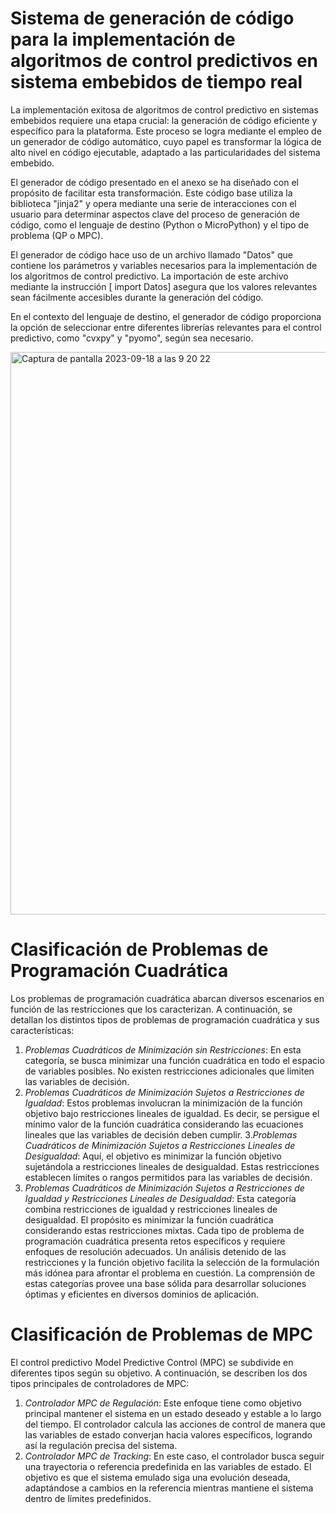 # Sistema de generación de código para la implementación de algoritmos de control predictivos en sistema embebidos de tiempo real

La implementación exitosa de algoritmos de control predictivo en sistemas embebidos requiere una etapa crucial: la generación de código eficiente y específico para la plataforma. Este proceso se logra mediante el empleo de un generador de código automático, cuyo papel es transformar la lógica de alto nivel en código ejecutable, adaptado a las particularidades del sistema embebido.

El generador de código presentado en el anexo se ha diseñado con el propósito de facilitar esta transformación. Este código base utiliza la biblioteca "jinja2" y opera mediante una serie de interacciones con el usuario para determinar aspectos clave del proceso de generación de código, como el lenguaje de destino (Python o MicroPython) y el tipo de problema (QP o MPC).

El generador de código hace uso de un archivo llamado "Datos" que contiene los parámetros y variables necesarios para la implementación de los algoritmos de control predictivo. La importación de este archivo mediante la instrucción [ import Datos] asegura que los valores relevantes sean fácilmente accesibles durante la generación del código.

En el contexto del lenguaje de destino, el generador de código proporciona la opción de seleccionar entre diferentes librerías relevantes para el control predictivo, como "cvxpy" y "pyomo", según sea necesario. 

<img width="900" alt="Captura de pantalla 2023-09-18 a las 9 20 22" src="https://github.com/luzpb/SistemaDeGeneracionDeCodigoMPC/assets/136500894/d6948787-2e24-47aa-ae45-13a27e4c24d8">


# Clasificación de Problemas de Programación Cuadrática
Los problemas de programación cuadrática abarcan diversos escenarios en función de las restricciones que los caracterizan. A continuación, se detallan los distintos tipos de problemas de programación cuadrática y sus características:
1.	*Problemas Cuadráticos de Minimización sin Restricciones*: En esta categoría, se busca minimizar una función cuadrática en todo el espacio de variables posibles. No existen restricciones adicionales que limiten las variables de decisión.
2.	*Problemas Cuadráticos de Minimización Sujetos a Restricciones de Igualdad*: Estos problemas involucran la minimización de la función objetivo bajo restricciones lineales de igualdad. Es decir, se persigue el mínimo valor de la función cuadrática considerando las ecuaciones lineales que las variables de decisión deben cumplir.
3.*Problemas Cuadráticos de Minimización Sujetos a Restricciones Lineales de Desigualdad*: Aquí, el objetivo es minimizar la función objetivo sujetándola a restricciones lineales de desigualdad. Estas restricciones establecen límites o rangos permitidos para las variables de decisión.
4.	*Problemas Cuadráticos de Minimización Sujetos a Restricciones de Igualdad y Restricciones Lineales de Desigualdad*: Esta categoría combina restricciones de igualdad y restricciones lineales de desigualdad. El propósito es minimizar la función cuadrática considerando estas restricciones mixtas.
Cada tipo de problema de programación cuadrática presenta retos específicos y requiere enfoques de resolución adecuados. Un análisis detenido de las restricciones y la función objetivo facilita la selección de la formulación más idónea para afrontar el problema en cuestión. La comprensión de estas categorías provee una base sólida para desarrollar soluciones óptimas y eficientes en diversos dominios de aplicación.

# Clasificación de Problemas de MPC
El control predictivo Model Predictive Control (MPC) se subdivide en diferentes tipos según su objetivo. A continuación, se describen los dos tipos principales de controladores de MPC:
1.	*Controlador MPC de Regulación*: Este enfoque tiene como objetivo principal mantener el sistema en un estado deseado y estable a lo largo del tiempo. El controlador calcula las acciones de control de manera que las variables de estado converjan hacia valores específicos, logrando así la regulación precisa del sistema.
2.	*Controlador MPC de Tracking*: En este caso, el controlador busca seguir una trayectoria o referencia predefinida en las variables de estado. El objetivo es que el sistema emulado siga una evolución deseada, adaptándose a cambios en la referencia mientras mantiene el sistema dentro de límites predefinidos.



